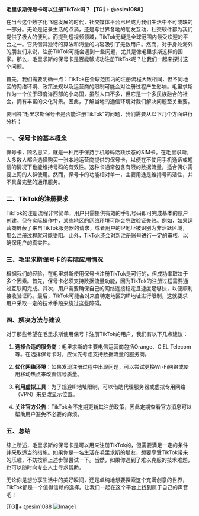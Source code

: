 **毛里求斯保号卡可以注册TikTok吗？【TG💪+ @esim1088】**

在当今这个数字化飞速发展的时代，社交媒体平台已经成为我们生活中不可或缺的一部分。无论是记录生活的点滴，还是与世界各地的朋友互动，社交软件都为我们提供了极大的便利。而提到短视频领域，TikTok无疑是全球范围内最受欢迎的平台之一。它凭借其独特的算法和海量的内容吸引了无数用户。然而，对于身处海外的朋友们来说，注册TikTok可能会遇到一些问题，尤其是像毛里求斯这样的国家。那么，毛里求斯的保号卡是否能够成功注册TikTok呢？让我们一起来探讨这个问题。

首先，我们需要明确一点：TikTok在全球范围内的注册流程大致相同，但不同地区的网络环境、政策法规以及运营商的限制可能会对注册过程产生影响。毛里求斯作为一个位于印度洋西部的小岛国，虽然人口不多，但它是一个多民族融合的社会，拥有丰富的文化背景。因此，了解当地的通信环境对我们解决问题至关重要。

要回答“毛里求斯保号卡是否能注册TikTok”的问题，我们需要从以下几个方面进行分析：

### 一、保号卡的基本概念

保号卡，顾名思义，就是一种用于保持手机号码活跃状态的SIM卡。在毛里求斯，大多数人都会选择购买一张本地运营商提供的保号卡，以便在不使用手机通话或短信的情况下也能维持号码的有效性。这种卡通常包含有限的数据流量，适合偶尔需要上网的人群使用。然而，保号卡的功能相对单一，主要用途是维持号码活性，并不具备完整的通讯服务。

### 二、TikTok的注册要求

TikTok的注册流程非常简单，用户只需提供有效的手机号码即可完成基本的账户创建。但在实际操作中，某些地区的网络环境可能会导致验证失败。例如，如果运营商屏蔽了来自TikTok服务器的请求，或者用户的IP地址被识别为非活跃区域，那么注册过程就可能受阻。此外，TikTok还会对新注册账号进行一定的审核，以确保用户的真实性。

### 三、毛里求斯保号卡的实际应用情况

根据我们的经验，在毛里求斯使用保号卡注册TikTok是可行的，但成功率取决于多个因素。首先，保号卡必须支持数据流量功能，因为TikTok的注册过程需要通过互联网完成。其次，用户需要确保自己的网络连接稳定且速度足够快，以便顺利接收验证码。最后，TikTok可能会对来自特定地区的IP地址进行限制，这就要求用户采取一定的技术手段来绕过这些障碍。

### 四、解决方法与建议

对于那些希望在毛里求斯使用保号卡注册TikTok的用户，我们有以下几点建议：

1. **选择合适的服务商**：毛里求斯的主要电信运营商包括Orange、CIEL Telecom等。在选择保号卡时，应优先考虑支持数据流量的服务商。
   
2. **优化网络环境**：如果发现注册过程中出现问题，可以尝试更换Wi-Fi网络或使用移动热点来改善信号质量。

3. **利用虚拟工具**：为了规避IP地址限制，可以借助代理服务器或虚拟专用网络（VPN）来更改显示位置。

4. **关注官方公告**：TikTok会不定期更新其注册政策，因此定期查看官方消息可以帮助用户避免不必要的麻烦。

### 五、总结

综上所述，毛里求斯的保号卡是可以用来注册TikTok的，但需要满足一定的条件并采取适当的措施。如果你是一名生活在毛里求斯的朋友，想要享受TikTok带来的乐趣，不妨按照上述步骤尝试一下。当然，如果你遇到了难以克服的技术难题，也可以随时向专业人士寻求帮助。

无论你是想分享生活中的美好瞬间，还是单纯地想要探索这个充满创意的世界，TikTok都是一个值得信赖的选择。让我们一起在这个平台上找到属于自己的声音吧！

[[TG💪+ @esim1088](https://t.me/s/esim1088) ![Image](https://i.postimg.cc/4NQfJmqS/Snipaste-2025-05-13-00-14-12.png)]
